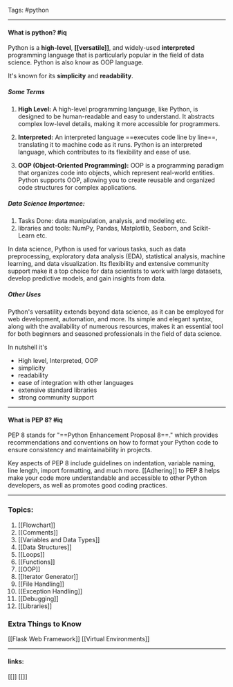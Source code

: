 Tags: #python  

------------------------------------------
#### What is python? #iq 

Python is a **high-level**, **[[versatile]]**, and widely-used  **interpreted** programming language that is particularly popular in the field of data science. Python is also know as OOP language.

It's known for its **simplicity** and **readability**. 

##### Some Terms
1. **High Level:** A high-level programming language, like Python, is designed to be human-readable and easy to understand. It abstracts complex low-level details, making it more accessible for programmers.

2. **Interpreted:** An interpreted language ==executes code line by line==, translating it to machine code as it runs. Python is an interpreted language, which contributes to its flexibility and ease of use.

3. **OOP (Object-Oriented Programming):** OOP is a programming paradigm that organizes code into objects, which represent real-world entities. Python supports OOP, allowing you to create reusable and organized code structures for complex applications.
##### Data Science Importance:
1. Tasks Done: data manipulation, analysis, and modeling etc.
2. libraries and tools:  NumPy, Pandas, Matplotlib, Seaborn, and Scikit-Learn etc.

In data science, Python is used for various tasks, such as data preprocessing, exploratory data analysis (EDA), statistical analysis, machine learning, and data visualization. Its flexibility and extensive community support make it a top choice for data scientists to work with large datasets, develop predictive models, and gain insights from data.

##### Other Uses
Python's versatility extends beyond data science, as it can be employed for web development, automation, and more. Its simple and elegant syntax, along with the availability of numerous resources, makes it an essential tool for both beginners and seasoned professionals in the field of data science.

In nutshell it's
- High level, Interpreted, OOP
- simplicity
- readability
- ease of integration with other languages
- extensive standard libraries
- strong community support

---
#### What is  PEP 8? #iq 
PEP 8 stands for "==Python Enhancement Proposal 8==." which provides recommendations and conventions on how to format your Python code to ensure consistency and maintainability in projects.

Key aspects of PEP 8 include guidelines on indentation, variable naming, line length, import formatting, and much more. [[Adhering]] to PEP 8 helps make your code more understandable and accessible to other Python developers, as well as promotes good coding practices.

------
### Topics: 

1. [[Flowchart]]
2. [[Comments]]
3. [[Variables and Data Types]]
4. [[Data Structures]]
5. [[Loops]]
6. [[Functions]]
8. [[OOP]]
9. [[Iterator Generator]]
10. [[File Handling]]
11. [[Exception Handling]]
12. [[Debugging]]
13. [[Libraries]]

### Extra Things to Know

[[Flask Web Framework]]
[[Virtual Environments]]

---------------------
#### links:
[[]]
[[]]